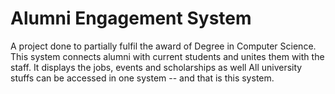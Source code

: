 # Alumni Engagement System
A project done to partially fulfil the award of Degree in Computer Science.
This system connects alumni with current students and unites them with the staff.
It displays the jobs, events and scholarships as well
All university stuffs can be accessed in one system -- and that is this system.
